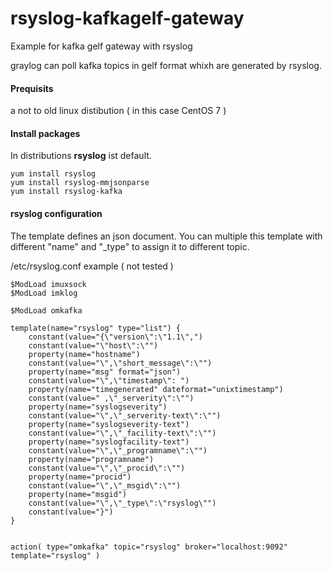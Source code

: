 # rsyslog-kafkagelf-gateway
Example for kafka gelf gateway with rsyslog

graylog can poll kafka topics in gelf format whixh are generated by rsyslog. 

#### Prequisits

a not to old linux distibution ( in this case CentOS 7 ) 

#### Install packages

In  distributions **rsyslog** ist default.

    yum install rsyslog
    yum install rsyslog-mmjsonparse
    yum install rsyslog-kafka


#### rsyslog configuration

The template defines an json document.
You can  multiple this template with different "name" and "\_type" to assign it to different topic.

 
/etc/rsyslog.conf  example ( not tested ) 
```
$ModLoad imuxsock
$ModLoad imklog

$ModLoad omkafka

template(name="rsyslog" type="list") {
    constant(value="{\"version\":\"1.1\",")
    constant(value="\"host\":\"")
    property(name="hostname")
    constant(value="\",\"short_message\":\"")
    property(name="msg" format="json")
    constant(value="\",\"timestamp\": ")
    property(name="timegenerated" dateformat="unixtimestamp")
    constant(value=" ,\"_serverity\":\"")
    property(name="syslogseverity")
    constant(value="\",\"_serverity-text\":\"")
    property(name="syslogseverity-text")
    constant(value="\",\"_facility-text\":\"")
    property(name="syslogfacility-text")
    constant(value="\",\"_programname\":\"")
    property(name="programname")
    constant(value="\",\"_procid\":\"")
    property(name="procid")
    constant(value="\",\"_msgid\":\"")
    property(name="msgid")
    constant(value="\",\"_type\":\"rsyslog\"")
    constant(value="}")
}


action( type="omkafka" topic="rsyslog" broker="localhost:9092" template="rsyslog" )

```


